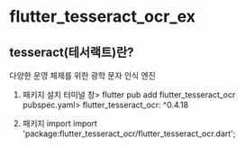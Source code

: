 # flutter_tesseract_ocr_ex

## tesseract(테서랙트)란? 
다양한 운영 체제를 위한 광학 문자 인식 엔진

1. 패키지 설치
  터미널 창> flutter pub add flutter_tesseract_ocr 
  pubspec.yaml> flutter_tesseract_ocr: ^0.4.18
   
2. 패키지 import
   import 'package:flutter_tesseract_ocr/flutter_tesseract_ocr.dart';
   

